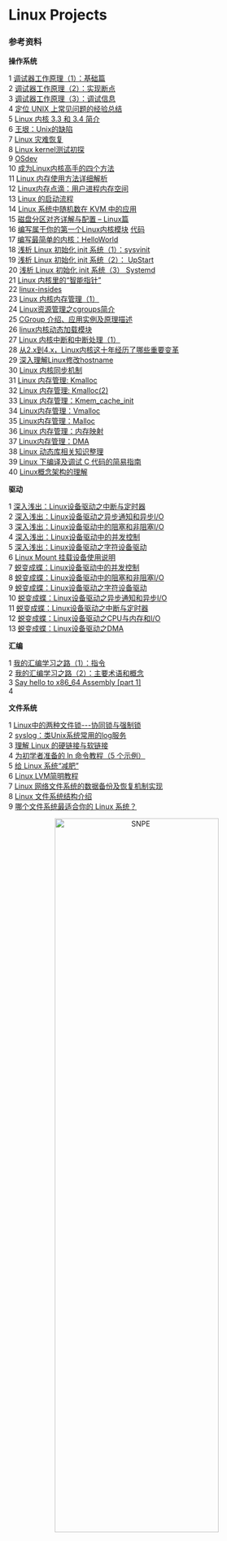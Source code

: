 # Linux Projects #




### 参考资料 ###



**操作系统**  
>
1 [调试器工作原理（1）：基础篇](http://blog.jobbole.com/23463/)  
2 [调试器工作原理（2）：实现断点](http://blog.jobbole.com/23632/)  
3 [调试器工作原理（3）：调试信息](http://blog.jobbole.com/24916/)  
4 [定位 UNIX 上常见问题的经验总结](http://blog.jobbole.com/22133/)  
5 [Linux 内核 3.3 和 3.4 简介](http://blog.jobbole.com/24419/)  
6 [王垠：Unix的缺陷](http://blog.jobbole.com/25792/)  
7 [Linux 灾难恢复](http://blog.jobbole.com/27956/)  
8 [Linux kernel测试初探](http://blog.jobbole.com/31690/)  
9 [OSdev](https://wiki.osdev.org/Main_Page)  
10 [成为Linux内核高手的四个方法](http://blog.jobbole.com/54833/)  
11 [Linux 内存使用方法详细解析](http://blog.jobbole.com/45748/)  
12 [Linux内存点滴：用户进程内存空间](http://blog.jobbole.com/45733/)  
13 [Linux 的启动流程](http://blog.jobbole.com/46078/)  
14 [Linux 系统中随机数在 KVM 中的应用](https://www.ibm.com/developerworks/cn/linux/1404_caobb_kvmrandom/index.html?ca=drs-)  
15 [磁盘分区对齐详解与配置 – Linux篇](http://blog.jobbole.com/70419/)  
16 [编写属于你的第一个Linux内核模块](http://blog.jobbole.com/72115/)  [代码](https://github.com/vsinitsyn/reverse)  
17 [编写最简单的内核：HelloWorld](http://blog.jobbole.com/79249/)  
18 [浅析 Linux 初始化 init 系统（1）：sysvinit](http://blog.jobbole.com/85076/)  
19 [浅析 Linux 初始化 init 系统（2）： UpStart](http://blog.jobbole.com/85107/)  
20 [浅析 Linux 初始化 init 系统（3） Systemd](http://blog.jobbole.com/85070/)  
21 [Linux 内核里的“智能指针”](http://blog.jobbole.com/88279/)  
22 [linux-insides](https://0xax.gitbooks.io/linux-insides/content/)  
23 [Linux 内核内存管理（1）](http://blog.jobbole.com/88452/)  
24 [Linux资源管理之cgroups简介](http://blog.jobbole.com/88836/)  
25 [CGroup 介绍、应用实例及原理描述](http://blog.jobbole.com/89176/)  
26 [linux内核动态加载模块](http://blog.jobbole.com/89886/)  
27 [Linux 内核中断和中断处理（1）](http://blog.jobbole.com/90531/)  
28 [从2.x到4.x，Linux内核这十年经历了哪些重要变革](http://blog.jobbole.com/90963/)  
29 [深入理解Linux修改hostname](http://blog.jobbole.com/90999/)  
30 [Linux 内核同步机制](http://blog.jobbole.com/91784/)  
31 [Linux 内存管理: Kmalloc](http://blog.jobbole.com/91820/)  
32 [Linux 内存管理: Kmalloc(2)](http://blog.jobbole.com/91828/)  
33 [Linux 内存管理：Kmem_cache_init](http://blog.jobbole.com/91883/)  
34 [Linux内存管理：Vmalloc](http://blog.jobbole.com/91885/)  
35 [Linux内存管理：Malloc](http://blog.jobbole.com/91887/)  
36 [Linux 内存管理：内存映射](http://blog.jobbole.com/91891/)  
37 [Linux内存管理：DMA](http://blog.jobbole.com/91893/)  
38 [Linux 动态库相关知识整理](http://blog.jobbole.com/94497/)  
39 [Linux 下编译及调试 C 代码的简易指南](http://blog.jobbole.com/94383/)  
40 [Linux概念架构的理解](http://blog.jobbole.com/95853/)  


**驱动**  

>
1 [深入浅出：Linux设备驱动之中断与定时器](http://blog.jobbole.com/86482/)  
2 [深入浅出：Linux设备驱动之异步通知和异步I/O](http://blog.jobbole.com/86493/)  
3 [深入浅出：Linux设备驱动中的阻塞和非阻塞I/O](http://blog.jobbole.com/86498/)  
4 [深入浅出：Linux设备驱动中的并发控制](http://blog.jobbole.com/86521/)  
5 [深入浅出：Linux设备驱动之字符设备驱动](http://blog.jobbole.com/86531/)  
6 [Linux Mount 挂载设备使用说明](http://blog.jobbole.com/92695/)  
7 [蜕变成蝶：Linux设备驱动中的并发控制](http://blog.jobbole.com/99675/)  
8 [蜕变成蝶：Linux设备驱动中的阻塞和非阻塞I/O](http://blog.jobbole.com/99707/)  
9 [蜕变成蝶：Linux设备驱动之字符设备驱动](http://blog.jobbole.com/99654/)  
10 [蜕变成蝶：Linux设备驱动之异步通知和异步I/O](http://blog.jobbole.com/99710/)  
11 [蜕变成蝶：Linux设备驱动之中断与定时器](http://blog.jobbole.com/99763/)  
12 [蜕变成蝶：Linux设备驱动之CPU与内存和I/O](http://blog.jobbole.com/100314/)  
13 [蜕变成蝶：Linux设备驱动之DMA](http://blog.jobbole.com/100403/)  


**汇编**  

>
1 [我的汇编学习之路（1）：指令](http://blog.jobbole.com/84776/)  
2 [我的汇编学习之路（2）：主要术语和概念](http://blog.jobbole.com/84815/)  
3 [Say hello to x86_64 Assembly [part 1]](https://0xax.github.io/asm_1/)  
4 


**文件系统**
>
1 [Linux中的两种文件锁---协同锁与强制锁](http://blog.jobbole.com/16882/)  
2 [syslog：类Unix系统常用的log服务](http://blog.jobbole.com/29633/)  
3 [理解 Linux 的硬链接与软链接](https://www.ibm.com/developerworks/cn/linux/l-cn-hardandsymb-links/index.html)  
4 [为初学者准备的 ln 命令教程（5 个示例）](http://blog.jobbole.com/113800/)  
5 [给 Linux 系统“减肥”](http://blog.jobbole.com/49497/)  
6 [Linux LVM简明教程](http://blog.jobbole.com/71858/)  
7 [Linux 网络文件系统的数据备份及恢复机制实现](https://www.ibm.com/developerworks/cn/linux/1406_liyang_nfsbackuprestore/index.html)  
8 [Linux 文件系统结构介绍](http://blog.jobbole.com/90400/)  
9 [哪个文件系统最适合你的 Linux 系统？](http://blog.jobbole.com/97505/)  




<div style="text-align:center;"><img src="FileSystem.png" alt="SNPE" width="80%" height="60%"><br><br><b></b></div> 

**网络原理**
>
1 [Linux系统IP路由基础（第1部分）](http://blog.jobbole.com/19235/)  
2 [Linux中最受欢迎的邮件传输代理（MTA）](http://blog.jobbole.com/21741/)  
3 [What is RADIUS Server and best free RADIUS Server for Linux](http://blog.jobbole.com/22367/)  
4 [在 Linux 上构建一个 RADIUS 服务器](https://www.ibm.com/developerworks/cn/linux/l-radius/)  
5 [小措施提高Linux服务器安全](http://blog.jobbole.com/25484/)  
6 [Linux Netcat命令：网络工具中的瑞士军刀](http://blog.jobbole.com/38067/)  
7 [配置SecureCRT连接本地虚拟机中的Linux系统](http://www.pythoner.com/196.html)  
8 [使用SecureCRT的SFTP在WINDOWS与LINUX之间传输文件](https://www.cnblogs.com/xwdreamer/p/3673397.html)  
9 [sftp-from-unix-server-to-window](https://unix.stackexchange.com/questions/140918/sftp-from-unix-server-to-window)  
10 [在Nginx下对网站进行密码保护](http://blog.jobbole.com/41036/)  
11 [10 个你需要了解的 Linux 网络和监控命令](http://blog.jobbole.com/49248/)  
12 [Linux 上的基础网络设备详解](https://www.ibm.com/developerworks/cn/linux/1310_xiawc_networkdevice/index.html#icomments)  
13 [给Linux系统/网络管理员准备的Nmap命令的29个实用范例](http://blog.jobbole.com/54595/)  
14 [Linux 网络堆栈的排队机制](http://blog.jobbole.com/62917/)  
15 [怎样在 Linux 中限制网络带宽使用](http://blog.jobbole.com/85605/)  
16 [写一个每秒接收 100 万数据包的程序究竟有多难？](http://blog.jobbole.com/87759/)  
17 [iptables深入解析：filter篇](http://blog.jobbole.com/89936/)  
18 [iptables深入解析：filter应用篇](http://blog.jobbole.com/89942/)  
19 [iptables深入解析：ct篇](http://blog.jobbole.com/89946/)  
20 [iptables深入解析：nat篇](http://blog.jobbole.com/90005/)  
21 [iptables深入解析：mangle篇](http://blog.jobbole.com/90008/)  
22 [iptables深入解析：应用层插件篇](http://blog.jobbole.com/90011/)  
23 [记一次Linux服务器上查杀木马经历](http://blog.jobbole.com/90098/)  
24 [linux下QOS：理论篇](http://blog.jobbole.com/90897/)  
25 [linux下QOS：应用篇](http://blog.jobbole.com/90899/)  
26 [一份快速实用的 tcpdump 命令参考手册](http://blog.jobbole.com/91631/)  
27 [Linux Shell 脚本实现 tcp/upd 协议通讯](http://blog.jobbole.com/93201/)  
28 [通过完整示例来理解如何使用 epoll](http://blog.jobbole.com/93566/)  
29 [Web 应用性能提升 10 倍的 10 个建议](http://blog.jobbole.com/94962/)  
30 [如何在Linux上按国别阻止网络流量?](http://blog.jobbole.com/96920/)  




**数据结构与算法**
>
1 [为什么 GNU grep 如此之快？](http://blog.jobbole.com/52313/)  
2 [几种压缩算法实现原理详解](https://blog.csdn.net/ghevinn/article/details/45747465)  
3 [What is the best text compression algorithm?](https://www.quora.com/What-is-the-best-text-compression-algorithm)  
4 [What is the current state of text-only compression algorithms?](https://stackoverflow.com/questions/236456/what-is-the-current-state-of-text-only-compression-algorithms)  
5 [Linux 内核数据结构：Radix 树](http://blog.jobbole.com/87675/)  
6 [Linux 内核数据结构：双向链表](http://blog.jobbole.com/87687/)  


## Docker ##

>
1 [8 个基本的 Docker 容器管理命令](http://blog.jobbole.com/114145/)  
2 [一位开发者的 Linux 容器之旅](http://blog.jobbole.com/94904/)

**Linux管理**
>
1 [你需要知道的16个Linux服务器监控命令](http://blog.jobbole.com/15430/)   
2 [使用Shell脚本对Linux系统和进程资源进行监控](http://blog.jobbole.com/22318/)  
3 [如何保证Linux服务器的安全](http://blog.jobbole.com/48195/)  
4 [4个Linux服务器监控工具](http://blog.jobbole.com/58003/)   
5 [给Linux系统/网络管理员准备的Nmap命令的29个实用范例](http://blog.jobbole.com/54595/)  
6 [Linux服务器性能评估](http://blog.jobbole.com/58714/)  
7 [监控 Linux 性能的 18 个命令行工具](http://blog.jobbole.com/59790/)  
8 [rm -rf 的“幸存者”](http://blog.jobbole.com/70971/)  
9 [用 Python 脚本实现对 Linux 服务器的监控](http://blog.jobbole.com/54563/)  
10 [SysAdmim 必备：系统性能大牛 Brendan Gregg 分享的 Linux 性能工具 ](http://blog.jobbole.com/76103/)  
11 [监控系统资源的6个Linux工具](http://blog.jobbole.com/81678/)  
12 [全能冠军：Linux系统性能和使用活动监控工具 sysstat](http://blog.jobbole.com/78595/)  
13 [Sysstat性能监控工具包中20个实用命令](http://blog.jobbole.com/78598/)  
14 [回收站功能在 Linux 中的实现](https://www.ibm.com/developerworks/cn/linux/1410_licy_linuxtrash/index.html)  
15 [检测Linux内存使用情况的free命令的10个例子](http://blog.jobbole.com/83912/)  
16 [为什么linux下多线程程序如此消耗虚拟内存](http://blog.jobbole.com/83878/)  
17 [Linux有问必答：如何检查Linux的内存使用状况](http://blog.jobbole.com/84480/)  
18 [如何在Linux上找出并删除重复的文件：FSlint](http://blog.jobbole.com/85749/)  
19 [Linux基础：如何找出你的系统所支持的最大内存](http://blog.jobbole.com/85709/)  
20 [Linux运维工程师入门须掌握的10个技术点](http://blog.jobbole.com/87542/)  
21 [用 Puppet 搭建易管理的服务器基础架构（1）](http://blog.jobbole.com/87679/)  
22 [用 Puppet 搭建易管理的服务器基础架构（2）](http://blog.jobbole.com/87680/)  
23 [Sysdig：Linux服务器监控和排障利器](http://blog.jobbole.com/97254/)  
24 [Linux主流架构运维工作简单剖析](http://blog.jobbole.com/97616/)  
25 [Linux企业运维高效技巧心得及分享](http://blog.jobbole.com/97568/)  
26 [一秒内诊断 Linux 服务器的性能](http://blog.jobbole.com/97540/)  
27 [Systemd 入门教程：命令篇](http://blog.jobbole.com/98667/)  
28 [Systemd 入门教程：实战篇](http://blog.jobbole.com/98671/)  
29 [Linux 守护进程的启动方法](http://blog.jobbole.com/98657/)  
30  

**Linux运维**
>
1 [CentOS 7下搭建高可用集群](http://blog.jobbole.com/98446/)  
2 [Linux企业运维高效技巧心得及分享](http://blog.jobbole.com/97568/)  


## 日志系统 ##

>
1 [在 Linux 中使用日志来排错](http://blog.jobbole.com/90740/)    



**命令行**  
>
1 [28个Unix/Linux的命令行神器](http://blog.jobbole.com/23638/)    
2 [8 个实用的 Linux netcat 命令示例](http://blog.jobbole.com/18131/)  
3 [阮一峰：读懂 diff](http://blog.jobbole.com/26251/)  
4 [命令行是你的至交好友](http://blog.jobbole.com/35885/)  
5 [awk内置字符串函数详解](https://www.linuxsong.org/2010/09/awk-string-function/) 
6 [linux shell 的here document 用法 (cat << EOF)](https://my.oschina.net/u/1032146/blog/146941)  
7 [UNIX 系统中的文本操作简介](http://blog.jobbole.com/19641/)  
8 [高效使用Top](http://blog.jobbole.com/38381/)  
9 [趣文：有趣的 Linux 命令](http://blog.jobbole.com/41129/)  
10 [quota命令](http://man.linuxde.net/quota)  
11 [对 Linux 新手非常有用的20个命令](http://blog.jobbole.com/45335/)  
12 [对中级 Linux 用户非常有用的 20 个命令](http://blog.jobbole.com/45377/)  
13 [高效Linux用户需要了解的命令行技能](http://blog.jobbole.com/46976/)  
14 [一些实用但不为人知的Unix命令](http://blog.jobbole.com/66590/)  
15 [37条常用Linux Shell命令组合](http://blog.jobbole.com/48173/)  
16 [妈咪，我找到了！15个实用的Linux find命令示例](http://blog.jobbole.com/48856/)  
17 [爹地，我找到了！15个极好的Linux find命令示例](http://blog.jobbole.com/48931/)  
18 [11 个很少人知道但很有用的 Linux 命令](http://blog.jobbole.com/50632/)  
19 [如何利用多核CPU来加速你的Linux命令](http://blog.jobbole.com/50643/)  
20 [Linux shell 用法和技巧](http://blog.jobbole.com/52455/)  
21 [超酷的Unix终端/控制台工具小集合](http://blog.jobbole.com/62140/)  
22 [为什么Linux的htop命令完胜top命令](http://blog.jobbole.com/69992/)  
23 [Linux的script命令——隐藏在终端的记录器](http://blog.jobbole.com/70563/)  
24 [自动补完不算什么，一键直达目录才是终极神器！](http://blog.jobbole.com/73611/)  
25 [对 Linux 专家非常有用的 20 个命令](http://blog.jobbole.com/45437/)  
26 [我希望早几年知道的5个Unix命令](http://blog.jobbole.com/48124/)  
27 [grep是什么？怎么用？](http://blog.jobbole.com/75410/)  
28 [10个重要的Linux ps命令实战](http://blog.jobbole.com/83610/)  
29 [Awk 20 分钟入门介绍](http://blog.jobbole.com/83844/)  
30 [Linux有问必答：如何在Linux下重命名多个文件](http://blog.jobbole.com/84475/)  
31 [一大波实用的 bash 别名和函数](http://blog.jobbole.com/84755/)  
32 [11个让你吃惊的 Linux 终端命令](http://blog.jobbole.com/86948/)  
33 [LINUX 101: 让你的 SHELL 更强大](http://blog.jobbole.com/88707/)  
34 [这篇文章可以帮你掌握命令行的艺术](http://blog.jobbole.com/90364/)  
35 [Linux Shell 字符串操作（长度/查找/替换）详解](http://blog.jobbole.com/92002/)  
36 [Linux Shell 通配符、元字符、转义符使用](http://blog.jobbole.com/92967/)  
37 [在 Unix 系统上查找数据的最佳工具和技巧](http://blog.jobbole.com/92811/)  
38 [Cheat—— 给Linux初学者和管理员一个终极命令行"备忘单"](http://blog.jobbole.com/97626/)  
40 [Linux Shell 文本处理工具集锦](http://blog.jobbole.com/99063/)  




**面试**
>
1 [陈皓：一个 fork 的面试题](http://blog.jobbole.com/24686/)  
2 [20条Linux命令面试问答](http://blog.jobbole.com/84069/)  
3 [Linux Shell 脚本面试 25 问](http://blog.jobbole.com/86237/)  


**黑客** 
>
1 [一次Linux服务器被hack的过程分析](http://blog.jobbole.com/21294/)  
2 [Linux后门入侵检测工具，附bash漏洞解决方法](http://blog.jobbole.com/77663/)  
3 [如何在 Linux 下大量屏蔽恶意 IP 地址](http://blog.jobbole.com/84478/)  
4 [10大白帽黑客专用的 Linux 操作系统](http://blog.jobbole.com/97895/)  
5 [Linux TCP/IP 网络工具对比：net-tools 和 iproute2](http://blog.jobbole.com/97270/)  

**Linux 思想**
>
1 [Unix编程艺术，Unix哲学](http://blog.jobbole.com/1295/)  
2 [陈皓：用Unix的设计思想来应对多变的需求](http://blog.jobbole.com/18797/)



**其它**
>  
1 [5个最佳免费Linux杀毒软件](http://blog.jobbole.com/23304/)  
2 [提问的智慧](http://blog.jobbole.com/28784/)  
3 [重做Unix命令，快速有效学习新语言](http://blog.jobbole.com/29844/)  
4 [开源史上最成功的八个开源产品](http://blog.jobbole.com/179/)  
5 [SpaceX：航天运载软件开发的经验教训](http://blog.jobbole.com/36780/)  
6 [如何在 Linux 上安装应用程序](http://blog.jobbole.com/113793/)  
7 [关于 shell 脚本编程的10 个最佳实践](http://blog.jobbole.com/16604/)  
8 [如何在安装双启动后卸载 Windows 或者 Linux](http://blog.jobbole.com/40278/)  
9 [Ubuntu桌面生存指南(1)：选择 Linux](http://blog.jobbole.com/29546/)  
10 [UNIX 高手的 10 个习惯](https://www.ibm.com/developerworks/cn/aix/library/au-badunixhabits.html)  
11 [UNIX 高手的另外 10 个习惯](https://www.ibm.com/developerworks/cn/aix/library/au-unixtips/)  
12 [每个极客都应该知道的Linux技巧](http://blog.jobbole.com/60549/)  
13 [每个Linux用户都应该知道的命令行技巧](http://blog.jobbole.com/54425/)  
14 [使用 Python 获取 Linux 系统信息](http://blog.jobbole.com/44644/)  
15 [Linux Shell 编程实战技巧](http://blog.jobbole.com/48717/)  
16 [使用大数据时，别忘了关注Linux内存管理器](http://blog.jobbole.com/52898/)  
17 [每一行代码都有记录](http://blog.jobbole.com/59359/)  
18 [Linux 的成功源自社区，而非技术](http://blog.jobbole.com/60332/)  
19 [Linus Trovalds谈Linux内核开发管理风格](http://blog.jobbole.com/61100/)  
20 [Linux鲜为人知的安全漏洞：不要将输出内容管道给你的shell](http://blog.jobbole.com/63818/)  
21 [Linux发展编年表](http://blog.jobbole.com/70439/)  
22 [我是怎样通过Sudo获取root权限的](http://blog.jobbole.com/68930/)  
23 [Linux 与 BSD 有什么不同?](http://blog.jobbole.com/71958/)  
24 [Linux平台的4个最佳开源代码编辑器](http://blog.jobbole.com/84112/)  
25 [经验谈：用cp命令复制大量文件](http://blog.jobbole.com/77698/)  
26 [18款开源/商用的Linux服务器控制面板](http://blog.jobbole.com/80575/)  
27 [守卫自由的 Linux 世界](http://blog.jobbole.com/90967/)  
28 [Linux 中 df 命令的11个例子](http://blog.jobbole.com/93595/)  
29 [如何用树莓派和Kali Linux搭建一个便携式的黑客工作站](http://blog.jobbole.com/95031/)  


**人物传记**  
>
1 [Linux：黑客传说](http://blog.jobbole.com/1517/)  
2 [阮一峰：Linus Torvalds自传摘录 ](http://blog.jobbole.com/26418/) 


**博客**  
>
1 [developerWorks®Linux](https://www.ibm.com/developerworks/cn/linux/)  
2 [Learn Linux The Hard Way](https://github.com/wizardforcel/llthw-zh)  
3 [Linux 伯乐在线](http://blog.jobbole.com/tag/linux/)  
4 [开源中国](https://www.oschina.net/project)  
5 [Linux Foundation](https://www.linuxfoundation.org/)  


**学习资料**

>
1 [10本Linux免费电子书](http://blog.jobbole.com/8139/)  
2 [为学Linux，我看了这些书](http://blog.jobbole.com/45387/)  
3 [Linux Administration Handbook](https://github.com/KaneHui/LinuxProjects/blob/master/books/Linux%20Administration%20Handbook.pdf)    
4 [Linux Kernel Development 3rd Edition](https://github.com/KaneHui/LinuxProjects/blob/master/books/Linux%20Kernel%20Development%203rd%20Edition.pdf)  
5 The Art of Linux Kernel Design 2rd Edition  
6 [Linux内核学习四库全书](https://blog.csdn.net/21aspnet/article/details/6585602)  
7 [Linux 内核学习的经典书籍及途径？](https://www.zhihu.com/question/19606660)  
8 [我的Linux内核学习之路](https://blog.csdn.net/zhangjg_blog/article/details/20286559)  
9 [学习Linux/UNIX的在线免费书籍和课程](http://blog.jobbole.com/76316/)  
10 [Linux Shell 学习资料推荐](http://blog.jobbole.com/93127/)  
11 [Linux企业运维高效技巧心得及分享](http://blog.jobbole.com/97568/)  